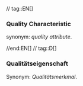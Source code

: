 // tag::EN[]
### Quality Characteristic

synonym: _quality attribute_.


//end:EN[] // tag::D[]
### Qualitätseigenschaft

Synonym: *Qualitätsmerkmal*.
